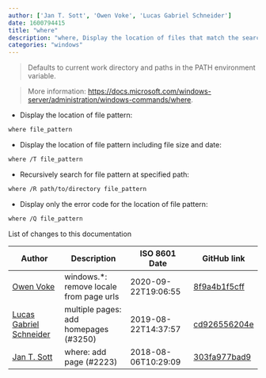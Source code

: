 ```yaml
---
author: ['Jan T. Sott', 'Owen Voke', 'Lucas Gabriel Schneider']
date: 1600794415
title: "where"
description: "where, Display the location of files that match the search pattern."
categories: "windows"
---
```

> Defaults to current work directory and paths in the PATH environment variable.

> More information: <https://docs.microsoft.com/windows-server/administration/windows-commands/where>.

- Display the location of file pattern:

```bash
where file_pattern
```

- Display the location of file pattern including file size and date:

```bash
where /T file_pattern
```

- Recursively search for file pattern at specified path:

```bash
where /R path/to/directory file_pattern
```

- Display only the error code for the location of file pattern:

```bash
where /Q file_pattern
```
List of changes to this documentation


Author | Description | ISO 8601 Date | GitHub link
------|-----|-----|-----
[Owen Voke](mailto:development@voke.dev) | windows.*: remove locale from page urls | 2020-09-22T19:06:55 | [8f9a4b1f5cff](https://github.com/tldr-pages/tldr/commit/8f9a4b1f5cff138652665e9756a1a13466029fed)
[Lucas Gabriel Schneider](mailto:lucas.schneider@sap.com) | multiple pages: add homepages (#3250) | 2019-08-22T14:37:57 | [cd926556204e](https://github.com/tldr-pages/tldr/commit/cd926556204e9b8d34858b141886c675e8e0b83a)
[Jan T. Sott](mailto:jan@idleberg.com) | where: add page (#2223) | 2018-08-06T10:29:09 | [303fa977bad9](https://github.com/tldr-pages/tldr/commit/303fa977bad90dd2a88c04a9f1cdcd2f93320ce8)

